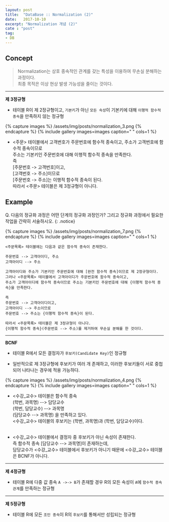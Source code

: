 ```yaml
---
layout: post
title:  "DataBase :: Normalization (2)"
date:   2017-10-10
excerpt: "Normalization 개념 (2)"
cate : "post"
tag:
- DB
---
```


## Concept

> Normalization는 상호 종속적인 관계를 갖는 특성을 이용하여 무손실 분해하는 과정이다. <br/> 최종 목적은 이상 현상 발생 가능성을 줄이는 것이다.


---

**제 3정규형**

* 테이블 R이 제 2정규형이고, `기본키`가 아닌 `모든 속성`이 기본키에 대해 `이행적 함수적 종속`을 만족하지 않는 정규형


{% capture images %}
    /assets/img/posts/normalization_3.png
{% endcapture %}
{% include gallery images=images caption=" " cols=1 %}


* <주문> 테이블에서 고객번호가 주문번호에 함수적 종속이고, 주소가 고객번호에 함수적 종속이므로 <br/> 주소는 기본키인 주문번호에 대해 이행적 함수적 종속을 만족한다. <br/> 즉 <br/> [주문번호 -> 고객번호]이고, <br/> [고객번호 -> 주소]이므로 <br/> [주문번호 -> 주소]는 이행적 함수적 종속이 된다.<br/> 따라서 <주문> 테이블은 제 3정규형이 아니다.


## Example

 Q. 다음의 정규화 과정은 어떤 단계의 정규화 과정인가? 그리고 정규화 과정에서 필요한 작업을 간략히 서술하시오.
{: .notice}


{% capture images %}
    /assets/img/posts/normalization_7.png
{% endcapture %}
{% include gallery images=images caption=" " cols=1 %}

```    
<주문목록> 테이블에는 다음과 같은 함수적 종속이 존재한다.

주문번호 --> 고객아이디, 주소
고객아이디 --> 주소

고객아이디와 주소가 기본키인 주문번호에 대해 [완전 함수적 종속]이므로 제 2정규형이다.
그러나 <주문목록> 테이블에서 고객아이디가 주문번호에 함수적 종속이고, 
주소가 고객아이디에 함수적 종속이므로 주소는 기본키인 주문번호에 대해 {이행적 함수적 종속}을 만족한다.

즉
주문번호 --> 고객아이디이고,
고객아이디 --> 주소이므로
주문번호 --> 주소는 {이행적 함수적 종속}이 된다.

따라서 <주문목록> 테이블은 제 3정규형이 아니다.
{이행적 함수적 종속}(주문번호 --> 주소)를 제거하여 무손실 분해를 한 것이다.

```    


---

**BCNF**

* 테이블 R에서 모든 결정자가 `후보키(Candidate Key)`인 정규형

* 일반적으로 제 3정규형에 후보키가 여러 개 존재하고, 이러한 후보키들이 서로 중첩되어 나타나는 경우에 적용 가능하다.


{% capture images %}
    /assets/img/posts/normalization_4.png
{% endcapture %}
{% include gallery images=images caption=" " cols=1 %}


* <수강_교수> 테이블은 함수적 종속 <br/> (학번, 과목명) --> 담당교수 <br/> (학번, 담당교수) --> 과목명 <br/> (담당교수 --> 과목명) 을 만족하고 있다. <br/> <수강_교수> 테이블의 후보키는 (학번, 과목명)과 (학번, 담당교수)이다. <br/><br/>

* <수강_교수> 테이블에서 결정자 중 후보키가 아닌 속성이 존재한다. <br/> 즉 함수적 종속 [담당교수 --> 과목명]이 존재하는데, <br/> 담당교수가 <수강_교수> 테이블에서 후보키가 아니기 때문에 <수강_교수> 테이블은 BCNF가 아니다.


---

**제 4정규형**

* 테이블 R에 다중 값 종속 `A ->-> B`가 존재할 경우 R의 모든 속성이 `A`에 `함수적 종속 관계`를 만족하는 정규형

---

**제 5정규형**

* 테이블 R에 모든 `조인 종속`이 R의 `후보키`를 통해서만 성립되는 정규형
